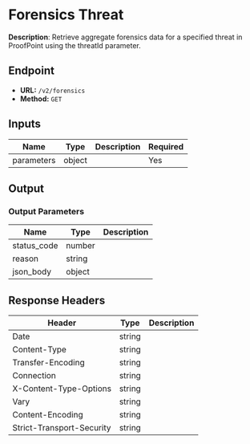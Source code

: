 # Forensics Threat

**Description**: Retrieve aggregate forensics data for a specified threat in ProofPoint using the threatId parameter.

## Endpoint

- **URL:** `/v2/forensics`
- **Method:** `GET`
## Inputs

| Name | Type | Description | Required |
|------|------|-------------|----------|
| parameters | object |  | Yes |
## Output

### Output Parameters

| Name | Type | Description |
|------|------|-------------|
| status_code | number |  |
| reason | string |  |
| json_body | object |  |
## Response Headers

| Header | Type | Description |
|--------|------|-------------|
| Date | string |  |
| Content-Type | string |  |
| Transfer-Encoding | string |  |
| Connection | string |  |
| X-Content-Type-Options | string |  |
| Vary | string |  |
| Content-Encoding | string |  |
| Strict-Transport-Security | string |  |